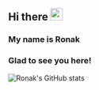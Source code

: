  <!-- welcome message -->
 <h2>Hi there <img src="https://media.giphy.com/media/hvRJCLFzcasrR4ia7z/giphy.gif" width="25px"></h2>
  
  <h3>My name is Ronak</h3>
 <h3>Glad to see you here!</h3>
 
<!--  <img  src="https://profile-counter.glitch.me/sharmaronak188/count.svg" /> -->

![Ronak's GitHub stats](https://github-readme-stats.vercel.app/api?username=sharmaronak188&show_icons=true&count_private=true&theme=radical)
